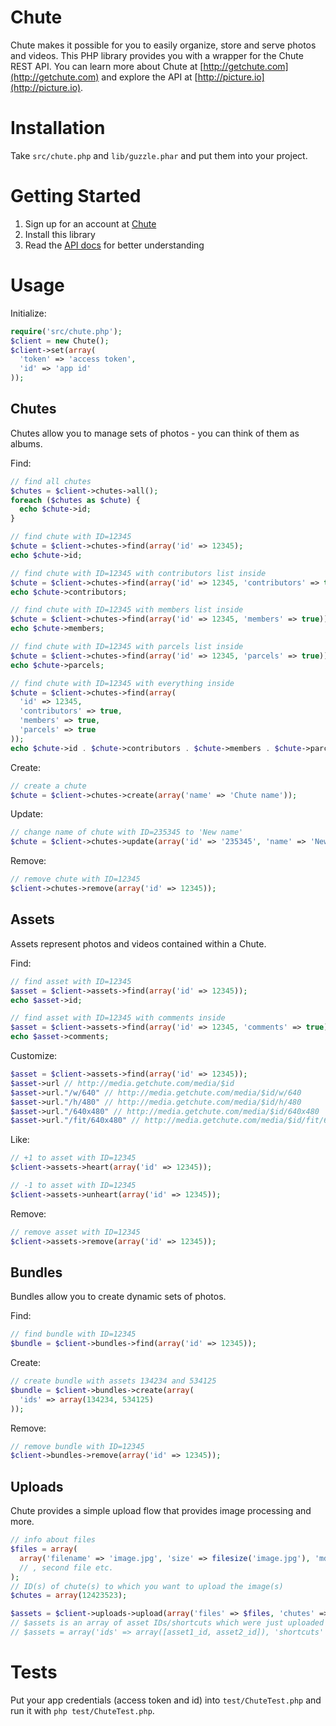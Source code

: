 # Chute

Chute makes it possible for you to easily organize, store and serve photos and videos.  This PHP library provides you with a wrapper for the Chute REST API.
You can learn more about Chute at [http://getchute.com](http://getchute.com) and explore the API at [http://picture.io](http://picture.io).

# Installation

Take `src/chute.php` and `lib/guzzle.phar` and put them into your project.

# Getting Started

1. Sign up for an account at [Chute](http://auth.getchute.com/signup?authorization=4f541b8e38ecef3f4d000001)
2. Install this library
3. Read the [API docs](http://explore.picture.io) for better understanding

# Usage

Initialize:

```php
require('src/chute.php');
$client = new Chute();
$client->set(array(
  'token' => 'access token',
  'id' => 'app id'
));
```

## Chutes

Chutes allow you to manage sets of photos - you can think of them as albums.

Find:

```php
// find all chutes
$chutes = $client->chutes->all();
foreach ($chutes as $chute) {
  echo $chute->id;
}

// find chute with ID=12345
$chute = $client->chutes->find(array('id' => 12345);
echo $chute->id;

// find chute with ID=12345 with contributors list inside
$chute = $client->chutes->find(array('id' => 12345, 'contributors' => true));
echo $chute->contributors;

// find chute with ID=12345 with members list inside
$chute = $client->chutes->find(array('id' => 12345, 'members' => true));
echo $chute->members;

// find chute with ID=12345 with parcels list inside
$chute = $client->chutes->find(array('id' => 12345, 'parcels' => true));
echo $chute->parcels;

// find chute with ID=12345 with everything inside
$chute = $client->chutes->find(array(
  'id' => 12345,
  'contributors' => true,
  'members' => true,
  'parcels' => true
));
echo $chute->id . $chute->contributors . $chute->members . $chute->parcels;
```

Create:

```php
// create a chute
$chute = $client->chutes->create(array('name' => 'Chute name'));
```

Update:

```php
// change name of chute with ID=235345 to 'New name'
$chute = $client->chutes->update(array('id' => '235345', 'name' => 'New name'));
```

Remove:

```php
// remove chute with ID=12345
$client->chutes->remove(array('id' => 12345));
```

## Assets

Assets represent photos and videos contained within a Chute.

Find:

```php
// find asset with ID=12345
$asset = $client->assets->find(array('id' => 12345));
echo $asset->id;

// find asset with ID=12345 with comments inside
$asset = $client->assets->find(array('id' => 12345, 'comments' => true));
echo $asset->comments;
```

Customize:

```php
$asset = $client->assets->find(array('id' => 12345));
$asset->url // http://media.getchute.com/media/$id
$asset->url."/w/640" // http://media.getchute.com/media/$id/w/640
$asset->url."/h/480" // http://media.getchute.com/media/$id/h/480
$asset->url."/640x480" // http://media.getchute.com/media/$id/640x480
$asset->url."/fit/640x480" // http://media.getchute.com/media/$id/fit/640x480
```

Like:

```php
// +1 to asset with ID=12345
$client->assets->heart(array('id' => 12345));

// -1 to asset with ID=12345
$client->assets->unheart(array('id' => 12345));
```

Remove:

```php
// remove asset with ID=12345
$client->assets->remove(array('id' => 12345));
```

## Bundles

Bundles allow you to create dynamic sets of photos.

Find:

```php
// find bundle with ID=12345
$bundle = $client->bundles->find(array('id' => 12345));
```

Create:

```php
// create bundle with assets 134234 and 534125
$bundle = $client->bundles->create(array(
  'ids' => array(134234, 534125)
));
```

Remove:

```php
// remove bundle with ID=12345
$client->bundles->remove(array('id' => 12345));
```

## Uploads

Chute provides a simple upload flow that provides image processing and more.

```php
// info about files
$files = array(
  array('filename' => 'image.jpg', 'size' => filesize('image.jpg'), 'md5' => md5_file('image.jpg'))
  // , second file etc.
);
// ID(s) of chute(s) to which you want to upload the image(s)
$chutes = array(12423523);

$assets = $client->uploads->upload(array('files' => $files, 'chutes' => $chutes));
// $assets is an array of asset IDs/shortcuts which were just uploaded
// $assets = array('ids' => array([asset1_id, asset2_id]), 'shortcuts' => array([asset1_shortcut, asset2_shortcut]))
```

# Tests

Put your app credentials (access token and id) into `test/ChuteTest.php` and run it with `php test/ChuteTest.php`.
